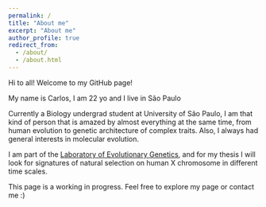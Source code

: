 ```yaml
---
permalink: /
title: "About me"
excerpt: "About me"
author_profile: true
redirect_from: 
  - /about/
  - /about.html
---
```


Hi to all! Welcome to my GitHub page!

My name is Carlos, I am 22 yo and I live in São Paulo

Currently a Biology undergrad student at University of São Paulo, I am that kind of person that is amazed by almost everything at the same time, from human evolution to genetic architecture of complex traits. Also, I always had general interests in molecular evolution.

I am part of the [Laboratory of Evolutionary Genetics](http://www.ib.usp.br/genevol/), and for my thesis I will look for signatures of natural selection on human X chromosome in different time scales.

This page is a working in progress. Feel free to explore my page or contact me :) 

